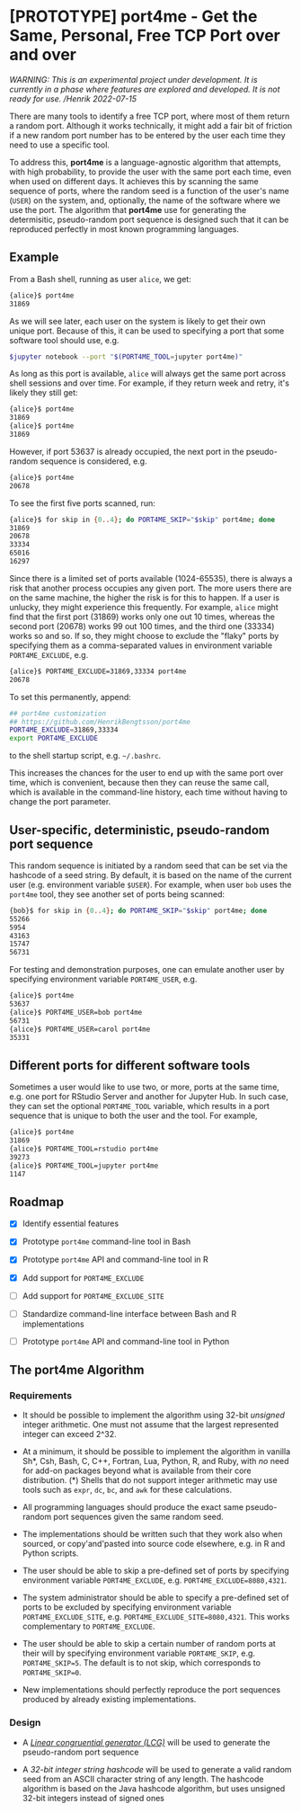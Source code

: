 # [PROTOTYPE] port4me - Get the Same, Personal, Free TCP Port over and over

_WARNING: This is an experimental project under development. It is currently in a phase where features are explored and developed.  It is not ready for use. /Henrik 2022-07-15_


There are many tools to identify a free TCP port, where most of them return a random port.  Although it works technically, it might add a fair bit of friction if a new random port number has to be entered by the user each time they need to use a specific tool.

To address this, **port4me** is a language-agnostic algorithm that attempts, with high probability, to provide the user with the same port each time, even when used on different days.  It achieves this by scanning the same sequence of ports, where the random seed is a function of the user's name (`USER`) on the system, and, optionally, the name of the software where we use the port.  The algorithm that **port4me** use for generating the determisitic, pseudo-random port sequence is designed such that it can be reproduced perfectly in most known programming languages.


## Example

From a Bash shell, running as user `alice`, we get:

```sh
{alice}$ port4me
31869
```

As we will see later, each user on the system is likely to get their own unique port.  Because of this, it can be used to specifying a port that some software tool should use, e.g.

```sh
$jupyter notebook --port "$(PORT4ME_TOOL=jupyter port4me)"
```

As long as this port is available, `alice` will always get the same port across shell sessions and over time.  For example, if they return week and retry, it's likely they still get:

```sh
{alice}$ port4me
31869
{alice}$ port4me
31869
```

However, if port 53637 is already occupied, the next port in the pseudo-random sequence is considered, e.g.

```sh
{alice}$ port4me
20678
```

To see the first five ports scanned, run:

```sh
{alice}$ for skip in {0..4}; do PORT4ME_SKIP="$skip" port4me; done
31869
20678
33334
65016
16297
```

Since there is a limited set of ports available (1024-65535), there is always a risk that another process occupies any given port.  The more users there are on the same machine, the higher the risk is for this to happen.  If a user is unlucky, they might experience this frequently.  For example, `alice` might find that the first port (31869) works only one out 10 times, whereas the second port (20678) works 99 out 100 times, and the third one (33334) works so and so.  If so, they might choose to exclude the "flaky" ports by specifying them as a comma-separated values in environment variable `PORT4ME_EXCLUDE`, e.g.

```sh
{alice}$ PORT4ME_EXCLUDE=31869,33334 port4me
20678
```


To set this permanently, append:

```sh
## port4me customization
## https://github.com/HenrikBengtsson/port4me
PORT4ME_EXCLUDE=31869,33334
export PORT4ME_EXCLUDE
```

to the shell startup script, e.g. `~/.bashrc`.

This increases the chances for the user to end up with the same port over time, which is convenient, because then they can reuse the same call, which is available in the command-line history, each time without having to change the port parameter.


## User-specific, deterministic, pseudo-random port sequence

This random sequence is initiated by a random seed that can be set via the hashcode of a seed string.  By default, it is based on the name of the current user (e.g. environment variable `$USER`).  For example, when user `bob` uses the `port4me` tool, they see another set of ports being scanned:

```sh
{bob}$ for skip in {0..4}; do PORT4ME_SKIP="$skip" port4me; done
55266
5954
43163
15747
56731
```

For testing and demonstration purposes, one can emulate another user by specifying environment variable `PORT4ME_USER`, e.g.

```sh
{alice}$ port4me
53637
{alice}$ PORT4ME_USER=bob port4me
56731
{alice}$ PORT4ME_USER=carol port4me
35331
```

## Different ports for different software tools

Sometimes a user would like to use two, or more, ports at the same time, e.g. one port for RStudio Server and another for Jupyter Hub.  In such case, they can set the optional `PORT4ME_TOOL` variable, which results in a port sequence that is unique to both the user and the tool.  For example,

```sh
{alice}$ port4me
31869
{alice}$ PORT4ME_TOOL=rstudio port4me
39273
{alice}$ PORT4ME_TOOL=jupyter port4me
1147
```



## Roadmap 

* [x] Identify essential features
* [x] Prototype `port4me` command-line tool in Bash
* [x] Prototype `port4me` API and command-line tool in R
* [x] Add support for `PORT4ME_EXCLUDE`
* [ ] Add support for `PORT4ME_EXCLUDE_SITE`
* [ ] Standardize command-line interface between Bash and R implementations
* [ ] Prototype `port4me` API and command-line tool in Python


## The port4me Algorithm

### Requirements

* It should be possible to implement the algorithm using 32-bit _unsigned_ integer arithmetic.  One must not assume that the largest represented integer can exceed 2^32.

* At a minimum, it should be possible to implement the algorithm in vanilla Sh\*, Csh, Bash, C, C++, Fortran, Lua, Python, R, and Ruby, with _no_ need for add-on packages beyond what is available from their core distribution. (*) Shells that do not support integer arithmetic may use tools such as `expr`, `dc`, `bc`, and `awk` for these calculations.

* All programming languages should produce the exact same pseudo-random port sequences given the same random seed.

* The implementations should be written such that they work also when sourced, or copy'and'pasted into source code elsewhere, e.g. in R and Python scripts.

* The user should be able to skip a pre-defined set of ports by specifying environment variable `PORT4ME_EXCLUDE`, e.g. `PORT4ME_EXCLUDE=8080,4321`.

* The system administrator should be able to specify a pre-defined set of ports to be excluded by specifying environment variable `PORT4ME_EXCLUDE_SITE`, e.g. `PORT4ME_EXCLUDE_SITE=8080,4321`.  This works complementary to `PORT4ME_EXCLUDE`.

* The user should be able to skip a certain number of random ports at their will by specifying environment variable `PORT4ME_SKIP`, e.g. `PORT4ME_SKIP=5`.  The default is to not skip, which corresponds to `PORT4ME_SKIP=0`.

* New implementations should perfectly reproduce the port sequences produced by already existing implementations.


### Design

* A _[Linear congruential generator (LCG)](https://en.wikipedia.org/wiki/Linear_congruential_generator)_ will be used to generate the pseudo-random port sequence

* A _32-bit integer string hashcode_ will be used to generate a valid random seed from an ASCII character string of any length. The hashcode algorithm is based on the Java hashcode algorithm, but uses unsigned 32-bit integers instead of signed ones
